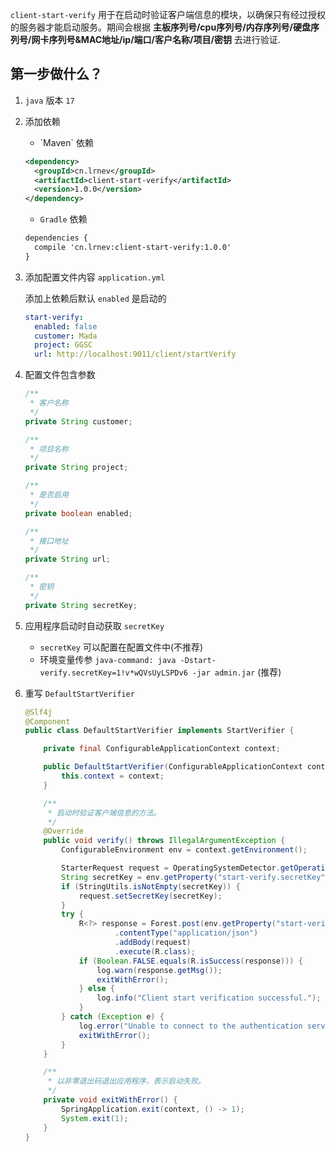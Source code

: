 `client-start-verify` 用于在启动时验证客户端信息的模块，以确保只有经过授权的服务器才能启动服务。期间会根据 **主板序列号/cpu序列号/内存序列号/硬盘序列号/网卡序列号&MAC地址/ip/端口/客户名称/项目/密钥** 去进行验证.



## 第一步做什么？



1. `java` 版本 `17`

2. 添加依赖

   - \`Maven` 依赖

   ```xml
   <dependency>
     <groupId>cn.lrnev</groupId>
     <artifactId>client-start-verify</artifactId>
     <version>1.0.0</version>
   </dependency>
   ```

   - `Gradle` 依赖

   ```xml
   dependencies {
     compile 'cn.lrnev:client-start-verify:1.0.0'
   }
   ```

3. 添加配置文件内容 `application.yml`

   添加上依赖后默认 `enabled` 是启动的

   ```yaml
   start-verify:
     enabled: false
     customer: Mada
     project: GGSC
     url: http://localhost:9011/client/startVerify
   ```

4. 配置文件包含参数

   ```java
   /**
    * 客户名称
    */
   private String customer;
   
   /**
    * 项目名称
    */
   private String project;
   
   /**
    * 是否启用
    */
   private boolean enabled;
   
   /**
    * 接口地址
    */
   private String url;
   
   /**
    * 密钥
    */
   private String secretKey;
   ```

5. 应用程序启动时自动获取 `secretKey`

   - `secretKey` 可以配置在配置文件中(不推荐)
   - 环境变量传参  `java-command: java -Dstart-verify.secretKey=1!v*wQVsUyLSPDv6 -jar admin.jar` (推荐)

6. 重写 `DefaultStartVerifier`

   ```java
   @Slf4j
   @Component
   public class DefaultStartVerifier implements StartVerifier {
   
       private final ConfigurableApplicationContext context;
   
       public DefaultStartVerifier(ConfigurableApplicationContext context) {
           this.context = context;
       }
   
       /**
        * 启动时验证客户端信息的方法。
        */
       @Override
       public void verify() throws IllegalArgumentException {
           ConfigurableEnvironment env = context.getEnvironment();
   
           StarterRequest request = OperatingSystemDetector.getOperatingSystemInfo(env);
           String secretKey = env.getProperty("start-verify.secretKey");
           if (StringUtils.isNotEmpty(secretKey)) {
               request.setSecretKey(secretKey);
           }
           try {
               R<?> response = Forest.post(env.getProperty("start-verify.url"))
                       .contentType("application/json")
                       .addBody(request)
                       .execute(R.class);
               if (Boolean.FALSE.equals(R.isSuccess(response))) {
                   log.warn(response.getMsg());
                   exitWithError();
               } else {
                   log.info("Client start verification successful.");
               }
           } catch (Exception e) {
               log.error("Unable to connect to the authentication service: {}", e.getMessage());
               exitWithError();
           }
       }
   
       /**
        * 以非零退出码退出应用程序，表示启动失败。
        */
       private void exitWithError() {
           SpringApplication.exit(context, () -> 1);
           System.exit(1);
       }
   }
   ```

   


